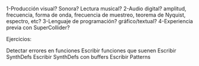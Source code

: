 
1-Producción visual? Sonora? Lectura musical?
2-Audio digital? amplitud, frecuencia, forma de onda, frecuencia de muestreo, teorema de Nyquist, espectro, etc?
3-Lenguaje de programación? gráfico/textual?
4-Experiencia previa con SuperCollider?


Ejercicios:

Detectar errores en funciones
Escribir funciones que suenen
Escribir SynthDefs
Escribir SynthDefs con buffers
Escribir Patterns